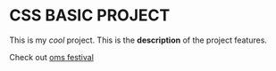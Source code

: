 # CSS BASIC PROJECT

This is my _cool_ project. This is the **description** of the project features.

Check out [oms festival](https://omsfestival.netlify.com)
